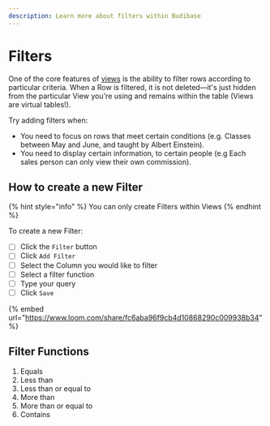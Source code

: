 ```yaml
---
description: Learn more about filters within Budibase
---
```


# Filters

One of the core features of [views](./) is the ability to filter rows according to particular criteria. When a Row is filtered, it is not deleted—it's just hidden from the particular View you're using and remains within the table \(Views are virtual tables!\).

Try adding filters when:

* You  need to focus on rows that meet certain conditions \(e.g. Classes between May and June, and taught by Albert Einstein\).
* You need to display certain information, to certain people \(e.g Each sales person can only view their own commission\).

## How to create a new Filter

{% hint style="info" %}
You can only create Filters within Views
{% endhint %}

To create a new Filter:

* [ ] Click the `Filter` button
* [ ] Click `Add Filter`
* [ ] Select the Column you would like to filter
* [ ] Select a filter function
* [ ] Type your query
* [ ] Click `Save`

{% embed url="https://www.loom.com/share/fc6aba96f9cb4d10868290c009938b34" %}



## Filter Functions

1. Equals
2. Less than
3. Less than or equal to
4. More than
5. More than or equal to
6. Contains

  
  
  
  
  



